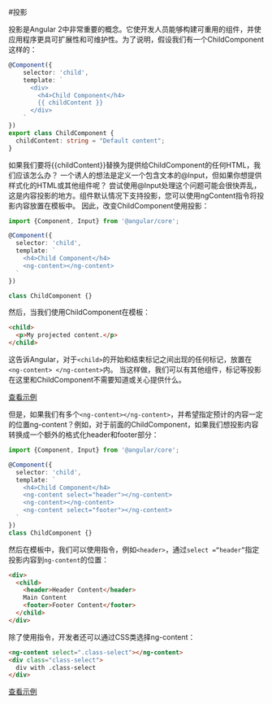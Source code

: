 #投影

投影是Angular 2中非常重要的概念。它使开发人员能够构建可重用的组件，并使应用程序更具可扩展性和可维护性。为了说明，假设我们有一个ChildComponent这样的：
```ts
@Component({
    selector: 'child',
    template: `
      <div>
        <h4>Child Component</h4>
        {{ childContent }}
      </div>
    `
})
export class ChildComponent {
  childContent: string = "Default content";
}
```
如果我们要将{{childContent}}替换为提供给ChildComponent的任何HTML，我们应该怎么办？ 一个诱人的想法是定义一个包含文本的@Input，但如果你想提供样式化的HTML或其他组件呢？ 尝试使用@Input处理这个问题可能会很快弄乱，这是内容投影的地方。组件默认情况下支持投影，您可以使用ngContent指令将投影内容放置在模板中。
因此，改变ChildComponent使用投影：
```ts
import {Component, Input} from '@angular/core';

@Component({
  selector: 'child',
  template: `
    <h4>Child Component</h4>
    <ng-content></ng-content>
  `
})

class ChildComponent {}
```
然后，当我们使用ChildComponent在模板：
```html
<child>
  <p>My projected content.</p>
</child>
```
这告诉Angular，对于`<child>`的开始和结束标记之间出现的任何标记，放置在`<ng-content> </ng-content>`内。
当这样做，我们可以有其他组件，标记等投影在这里和ChildComponent不需要知道或关心提供什么。

[查看示例](http://plnkr.co/edit/8TD5tXVMOOBNrvYjfhrR?p=preview)

但是，如果我们有多个`<ng-content></ng-content>`，并希望指定预计的内容一定的位置ng-content？例如，对于前面的ChildComponent，如果我们想投影内容转换成一个额外的格式化header和footer部分：
```ts
import {Component, Input} from '@angular/core';

@Component({
  selector: 'child',
  template: `
    <h4>Child Component</h4>
    <ng-content select="header"></ng-content>
    <ng-content></ng-content>
    <ng-content select="footer"></ng-content>
  `
})
class ChildComponent {}
```
然后在模板中，我们可以使用指令，例如`<header>`，通过`select =“header”`指定投影内容到`ng-content`的位置：
```html
<div>
  <child>
    <header>Header Content</header>
    Main Content
    <footer>Footer Content</footer>
  </child>
</div>
```
除了使用指令，开发者还可以通过CSS类选择ng-content：
```html
<ng-content select=".class-select"></ng-content>
<div class="class-select">
  div with .class-select
</div>
```
[查看示例](http://plnkr.co/edit/SEPQUS4MqWCftbwjBBi8?p=preview)